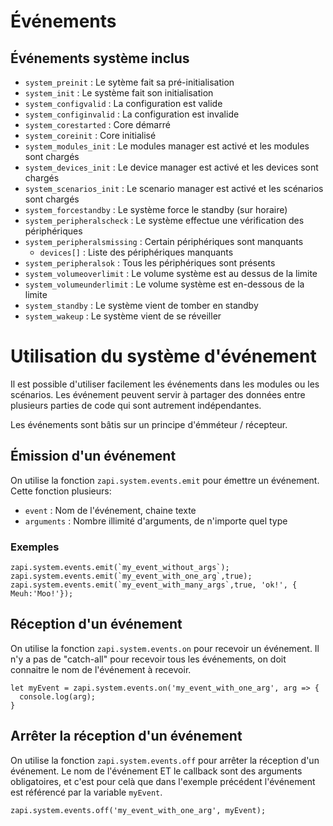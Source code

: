 # Événements 
## Événements système inclus
- `system_preinit` : Le sytème fait sa pré-initialisation
- `system_init` : Le système fait son initialisation
- `system_configvalid` : La configuration est valide
- `system_configinvalid` : La configuration est invalide
- `system_corestarted` : Core démarré
- `system_coreinit` : Core initialisé
- `system_modules_init` : Le modules manager est activé et les modules sont chargés
- `system_devices_init` : Le device manager est activé et les devices sont chargés
- `system_scenarios_init` : Le scenario manager est activé et les scénarios sont chargés
- `system_forcestandby` : Le système force le standby (sur horaire)
- `system_peripheralscheck` : Le système effectue une vérification des périphériques
- `system_peripheralsmissing` : Certain périphériques sont manquants
  - `devices[]` : Liste des périphériques manquants
- `system_peripheralsok` : Tous les périphériques sont présents
- `system_volumeoverlimit` : Le volume système est au dessus de la limite
- `system_volumeunderlimit` : Le volume système est en-dessous de la limite
- `system_standby` : Le système vient de tomber en standby
- `system_wakeup` : Le système vient de se réveiller

# Utilisation du système d'événement
Il est possible d'utiliser facilement les événements dans les modules ou les scénarios. Les événement peuvent servir à partager des données entre plusieurs parties de code qui sont autrement indépendantes.

Les événements sont bâtis sur un principe d'émméteur / récepteur.

## Émission d'un événement
On utilise la fonction `zapi.system.events.emit` pour émettre un événement. Cette fonction plusieurs:
- `event` : Nom de l'événement, chaine texte
- `arguments` : Nombre illimité d'arguments, de n'importe quel type

### Exemples
```JS
zapi.system.events.emit(`my_event_without_args`);
zapi.system.events.emit(`my_event_with_one_arg`,true);
zapi.system.events.emit(`my_event_with_many_args`,true, 'ok!', { Meuh:'Moo!'});
```

## Réception d'un événement
On utilise la fonction `zapi.system.events.on` pour recevoir un événement. Il n'y a pas de "catch-all" pour recevoir tous les événements, on doit connaitre le nom de l'événement à recevoir.

```JS
let myEvent = zapi.system.events.on('my_event_with_one_arg', arg => {
  console.log(arg);
}
```

## Arrêter la réception d'un événement
On utilise la fonction `zapi.system.events.off` pour arrêter la réception d'un événement. Le nom de l'événement ET le callback sont des arguments obligatoires, et c'est pour celà que dans l'exemple précédent l'événement est référencé par la variable `myEvent`.

```JS
zapi.system.events.off('my_event_with_one_arg', myEvent);
```
